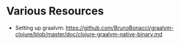 # Various Resources

- Setting up graalvm: https://github.com/BrunoBonacci/graalvm-clojure/blob/master/doc/clojure-graalvm-native-binary.md

